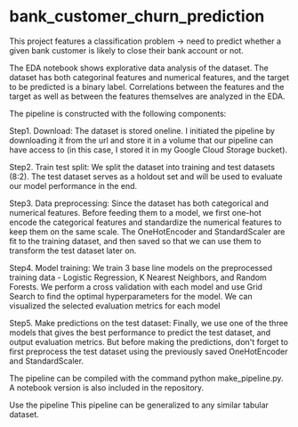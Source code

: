 # bank_customer_churn_prediction

This project features a classification problem -> need to predict whether a given bank customer is likely to close their bank account or not.

The EDA notebook shows explorative data analysis of the dataset. The dataset has both categorinal features and numerical features, and the target to be predicted is a binary label. Correlations between the features and the target as well as between the features themselves are analyzed in the EDA.

The pipeline is constructed with the following components:

Step1. Download: The dataset is stored oneline. I initiated the pipeline by downloading it from the url and store it in a volume that our pipeline can have access to (in this case, I stored it in my Google Cloud Storage bucket).

Step2. Train test split: We split the dataset into training and test datasets (8:2). The test dataset serves as a holdout set and will be used to evaluate our model performance in the end.

Step3. Data preprocessing: Since the dataset has both categorical and numerical features. Before feeding them to a model, we first one-hot encode the categorical features and standardize the numerical features to keep them on the same scale. The OneHotEncoder and StandardScaler are fit to the training dataset, and then saved so that we can use them to transform the test dataset later on.

Step4. Model training: We train 3 base line models on the preprocessed training data - Logistic Regression, K Nearest Neighbors, and Random Forests. We perform a cross validation with each model and use Grid Search to find the optimal hyperparameters for the model. We can visualized the selected evaluation metrics for each model

Step5. Make predictions on the test dataset: Finally, we use one of the three models that gives the best performance to predict the test dataset, and output evaluation metrics. But before making the predictions, don't forget to first preprocess the test dataset using the previously saved OneHotEncoder and StandardScaler.

The pipeline can be compiled with the command python make_pipeline.py. A notebook version is also included in the repository.

Use the pipeline
This pipeline can be generalized to any similar tabular dataset. 

